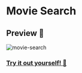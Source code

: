 # Movie Search

## Preview 👀

![movie-search](https://user-images.githubusercontent.com/85896378/172213062-de8c8bb4-9be1-46e3-bdbb-7930998db0a0.png)

### [Try it out yourself! 🍿](https://davidg999.github.io/hover-board)
